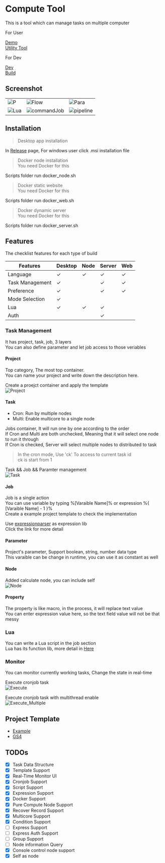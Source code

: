 # Compute Tool

This is a tool which can manage tasks on multiple computer

For User

[Demo](https://elly2018.github.io/Compute-Tool/)\
[Utility Tool](./util/README.md)

For Dev

[Dev](./src/README.md)\
[Build](./scripts/build.js)

## Screenshot

||||
|-|-|-|
|![P](./docs/static/server.jpg)|![Flow](./docs/static/flow.jpg)|![Para](./docs/static/parameter.jpg)|
|![Lua](./docs/static/luaJob.jpg)|![commandJob](./docs/static/commanJob.jpg)|![pipeline](./docs/static/execution.jpg)|

## Installation

> Desktop app installation

In [Release](https://github.com/Elly2018/Compute-Tool/releases) page, For windows user click .msi installation file

> Docker node installation\
> You need Docker for this

Scripts folder run docker_node.sh

> Docker static website\
> You need Docker for this

Scripts folder run docker_web.sh

> Docker dynamic server\
> You need Docker for this

Scripts folder run docker_server.sh

## Features

The checklist features for each type of build

|Features|Desktop|Node|Server|Web|
|-|-|-|-|-|
|Language|✓|✓|✓|✓|
|Task Management|✓||✓|✓|
|Preference|✓||✓|✓|
|Mode Selection|✓||||
|Lua|✓|✓|✓||
|Auth|||✓||


### Task Management

It has project, task, job, 3 layers\
You can also define parameter and let job access to those veriables

#### Project

Top category, The most top container.\
You can name your project and write down the description here.

Create a proejct container and apply the template\
![Project](./docs/static/project.gif)

#### Task

- Cron: Run by multiple nodes
- Multi: Enable multicore to a single node

Jobs container, It will run one by one according to the order\
If Cron and Multi are both unchecked, Meaning that it will select one node to run it through\
If Cron is checked, Server will select multiple nodes to distributed to task

> In the cron mode, Use 'ck' To access to current task id\
> ck is start from 1 

Task && Job && Paramter management\
![Task](./docs/static/task.gif)

#### Job

Job is a single action\
You can use variable by typing %[Varaible Name]% or expression %{ [Varaible Name] - 1 }% \
Create a example project template to check the implementation

Use [expressionparser](https://www.npmjs.com/package/expressionparser) as expression lib\
Click the link for more detail

#### Parameter

Project's parameter, Support boolean, string, number data type\
This varaible can be change in runtime, you can use it as constant as well

#### Node

Added calculate node, you can include self\
![Node](./docs/static/node.gif)

#### Property

The property is like macro, in the process, it will replace text value\
You can enter expression value here, so the text field value will not be that messy

### Lua

You can write a Lua script in the job section\
Lua has its function lib, more detail in [Here](./docs/Lua.md)

### Monitor

You can monitor currently working tasks, Change the state in real-time

Execute cronjob task\
![Execute](./docs/static/execute.gif)

Execute cronjob task with multithread enable\
![Execute_Multiple](./docs/static/execute_multiple.gif)

## Project Template

- [Example](./docs/Example.md)
- [GS4](./docs/GS4.md)

## TODOs

- [x] Task Data Structure
- [x] Template Support
- [x] Real-Time Monitor UI
- [x] Cronjob Support
- [x] Script Support
- [x] Expression Support
- [x] Docker Support
- [x] Pure Compute Node Support
- [x] Recover Record Support
- [x] Multicore Support
- [x] Condition Support
- [ ] Express Support
- [ ] Express Auth Support
- [ ] Group Support
- [ ] Node information Query
- [x] Console control node support
- [x] Self as node
